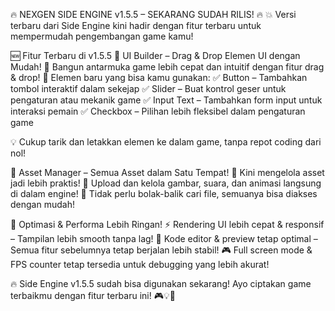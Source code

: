 🔥 NEXGEN SIDE ENGINE v1.5.5 – SEKARANG SUDAH RILIS! 🔥
💥 Versi terbaru dari Side Engine kini hadir dengan fitur terbaru untuk mempermudah pengembangan game kamu!

🆕 Fitur Terbaru di v1.5.5
🎨 UI Builder – Drag & Drop Elemen UI dengan Mudah!
🚀 Bangun antarmuka game lebih cepat dan intuitif dengan fitur drag & drop!
🔹 Elemen baru yang bisa kamu gunakan:
✅ Button – Tambahkan tombol interaktif dalam sekejap
✅ Slider – Buat kontrol geser untuk pengaturan atau mekanik game
✅ Input Text – Tambahkan form input untuk interaksi pemain
✅ Checkbox – Pilihan lebih fleksibel dalam pengaturan game

💡 Cukup tarik dan letakkan elemen ke dalam game, tanpa repot coding dari nol!

📂 Asset Manager – Semua Asset dalam Satu Tempat!
📌 Kini mengelola asset jadi lebih praktis!
🔹 Upload dan kelola gambar, suara, dan animasi langsung di dalam engine!
🎵 Tidak perlu bolak-balik cari file, semuanya bisa diakses dengan mudah!

🚀 Optimasi & Performa Lebih Ringan!
⚡ Rendering UI lebih cepat & responsif – Tampilan lebih smooth tanpa lag!
🔧 Kode editor & preview tetap optimal – Semua fitur sebelumnya tetap berjalan lebih stabil!
🎮 Full screen mode & FPS counter tetap tersedia untuk debugging yang lebih akurat!

🔥 Side Engine v1.5.5 sudah bisa digunakan sekarang!
Ayo ciptakan game terbaikmu dengan fitur terbaru ini! 🎮💡🚀

